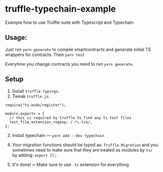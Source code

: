 # truffle-typechain-example

Example how to use Truffle suite with Typescript and Typechain

## Usage:

Just run `yarn generate` to compile smartcontracts and generate initial TS wrappers for contracts. Then `yarn test`

Everytime you change contracts you need to run `yarn generate`.

## Setup

1. Install `truffle-typings`.
2. Tweak `truffle.js`:
```
require("ts-node/register");

module.exports = {
  // this is required by truffle to find any ts test files
  test_file_extension_regexp: /.*\.ts$/,
};
```

3. Install typechain — `yarn add --dev typechain`

4. Your migration functions should be typed as: `Truffle.Migration` and you sometimes need to make sure that they are treated as modules by `tsc` by adding: `export {};`.

5. It's done! 🔥 Make sure to use `.ts` extension for everything